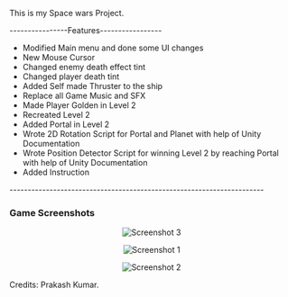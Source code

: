 This is my Space wars Project.

----------------Features-----------------
<ul>
  <li>Modified Main menu and done some UI changes</li>
  <li>New Mouse Cursor</li>
  <li>Changed enemy death effect tint</li>
  <li>Changed player death tint</li>
  <li>Added Self made Thruster to the ship</li>
  <li>Replace all Game Music and SFX</li>
  <li>Made Player Golden in Level 2</li>
  <li>Recreated Level 2</li>
  <li>Added Portal in Level 2</li>
  <li>Wrote 2D Rotation Script for Portal and Planet with help of Unity Documentation</li>
  <li>Wrote Position Detector Script for winning Level 2 by reaching Portal with help of Unity Documentation</li>
  <li>Added Instruction</li>
</ul>
----------------------------------------------------------------------

<h3>Game Screenshots</h3>

<p align="center">
  <img src="https://user-images.githubusercontent.com/81550376/178738412-5a87e89f-e175-4c27-9d58-f4f46c835aa3.png" alt="Screenshot 3"/>
</p>

<p align="center">
  <img src="https://user-images.githubusercontent.com/81550376/178738314-d1fe2515-5510-4c6c-ac22-4117e94c2c71.png" alt="Screenshot 1"/>
</p>

<p align="center">
  <img src="https://user-images.githubusercontent.com/81550376/178738363-839cb588-4a1e-4475-926c-d4af00febf51.png" alt="Screenshot 2"/>
</p>









Credits: Prakash Kumar.
